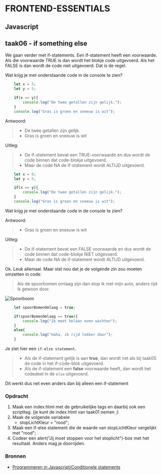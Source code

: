 # FRONTEND-ESSENTIALS

## Javascript

## taak06 - if something else

We gaan verder met if-statements. Een if-statement heeft een voorwaarde. Als die voorwaarde TRUE is dan wordt het blokje code uitgevoerd. Als het FALSE is dan wordt de code niet uitgevoerd. Dat is de regel.

Wat krijg je met onderstaande code in de console te zien?

```js
    let x = 5;
    let y = 5;

    if(x == y){
        console.log("De twee getallen zijn gelijk.");
    }
    console.log("Gras is groen en sneeuw is wit");
```

Antwoord:

> - De twee getallen zijn gelijk.
> - Gras is groen en sneeuw is wit

Uitleg:

> - De if-statement bevat een TRUE-voorwaarde en dus wordt de code binnen dat code-blokje uitgevoerd.
> - Maar de code NA de if-statement wordt ALTIJD uitgevoerd.

```js
    let x = 8;
    let y = 5;

    if(x == y){
        console.log("De twee getallen zijn gelijk.");
    }
    console.log("Gras is groen en sneeuw is wit");
```

Wat krijg je met onderstaande code in de console te zien?

Antwoord:

> - Gras is groen en sneeuw is wit

Uitleg:

> - De if-statement bevat een FALSE voorwaarde en dus wordt de code binnen dat code-blokje NIET uitgevoerd.
> - Maar de code NA de if-statement wordt ALTIJD uitgevoerd.

Ok. Leuk allemaal. Maar stel nou dat je de volgende zin zou moeten omzetten in code:

> Als de spoorbomen omlaag zijn dan stop ik met mijn auto, anders rijd ik gewoon door.

![Spoorboom](images/spoorboom.jpg)

```js
    let spoorBomenOmlaag = true;

    if(spoorBomenOmlaag == true){
        console.log("Ik moet helaas even wachten");
    }
    else{
        console.log("Haha, ik rijd lekker door");
    }
```

Je ziet hier een `if-else statement`.

> - Als de if-statement gelijk is aan __true__, dan wordt net als bij taak05 de code in het if-code-blok uitgevoerd.
> - Als de if-statement een __false__ voorwaarde heeft, dan wordt het codedeel in de `else` uitgevoerd.

Dit werkt dus net even anders dan bij alleen een if-statement

### Opdracht

1. Maak een index.html met de gebruikelijke tags en daarbij ook een scripttag. (je kunt de index.html van taak01 nemen ;)
2. Maak de volgende variabele
   - stopLichtKleur = "rood";
3. Maak een if-else statement die de waarde van stopLichtKleur vergelijkt met "rood";
4. Codeer een alert("Jij moet stoppen voor het stoplicht")-box met het resultaat. Anders mag je doorrijden.

### Bronnen

- [Programmeren in Javascript/Conditionele statements](https://nl.wikibooks.org/wiki/Programmeren_in_JavaScript/Conditionele_statements)
  